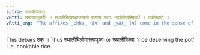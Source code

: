 ```yaml
---
sutra: स्थालीयिलात्
vRtti: छयतावनुवर्त्तेते । स्थालीबिलशब्दाच्छयतौ प्रत्ययौ भवतः तदर्हतीत्यस्मिन्नर्थे । ठकोपवादौ ॥
vRtti_eng: "The affixes _chha_ (ईय) and _yat_ (य) come in the sense of 'deserving that,' after the word _sthalibila_."
---
```

This debars ठक् ॥ Thus स्थालीबिलीयास्तण्डुलाः or स्थालीबिल्याः 'rice deserving the pot' i. e. cookable rice.
